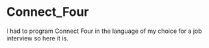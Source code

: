# Connect_Four
I had to program Connect Four in the language of my choice for a job interview so here it is.
